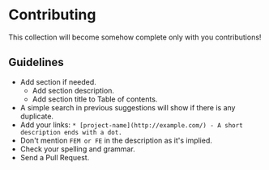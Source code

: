 # Contributing

This collection will become somehow complete only with you contributions!

## Guidelines

* Add section if needed.
    * Add section description.
    * Add section title to Table of contents.
* A simple search in previous suggestions will show if there is any duplicate.
* Add your links: `* [project-name](http://example.com/) - A short description ends with a dot.`
* Don't mention `FEM or FE` in the description as it's implied.
* Check your spelling and grammar.
* Send a Pull Request.
